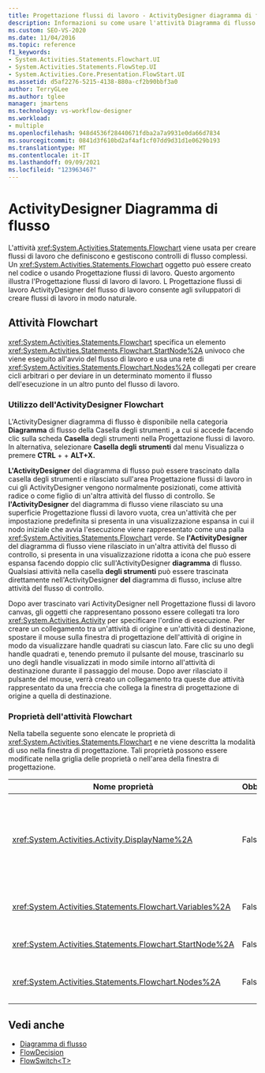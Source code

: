 ```yaml
---
title: Progettazione flussi di lavoro - ActivityDesigner diagramma di flusso
description: Informazioni su come usare l'attività Diagramma di flusso per creare flussi di lavoro che definiscono e gestiscono controlli di flusso complessi.
ms.custom: SEO-VS-2020
ms.date: 11/04/2016
ms.topic: reference
f1_keywords:
- System.Activities.Statements.Flowchart.UI
- System.Activities.Statements.FlowStep.UI
- System.Activities.Core.Presentation.FlowStart.UI
ms.assetid: d5af2276-5215-4138-880a-cf2b90bbf3a0
author: TerryGLee
ms.author: tglee
manager: jmartens
ms.technology: vs-workflow-designer
ms.workload:
- multiple
ms.openlocfilehash: 948d4536f28440671fdba2a7a9931e0da66d7834
ms.sourcegitcommit: 0841d3f610bd2af4af1cf07dd9d31d1e0629b193
ms.translationtype: MT
ms.contentlocale: it-IT
ms.lasthandoff: 09/09/2021
ms.locfileid: "123963467"
---
```

# <a name="flowchart-activity-designer"></a>ActivityDesigner Diagramma di flusso

L'attività <xref:System.Activities.Statements.Flowchart> viene usata per creare flussi di lavoro che definiscono e gestiscono controlli di flusso complessi. Un <xref:System.Activities.Statements.Flowchart> oggetto può essere creato nel codice o usando Progettazione flussi di lavoro. Questo argomento illustra l'Progettazione flussi di lavoro di lavoro. L Progettazione flussi di lavoro ActivityDesigner del flusso di lavoro consente agli sviluppatori di creare flussi di lavoro in modo naturale.

## <a name="the-flowchart-activity"></a>Attività Flowchart

<xref:System.Activities.Statements.Flowchart> specifica un elemento <xref:System.Activities.Statements.Flowchart.StartNode%2A> univoco che viene eseguito all'avvio del flusso di lavoro e usa una rete di <xref:System.Activities.Statements.Flowchart.Nodes%2A> collegati per creare cicli arbitrari o per deviare in un determinato momento il flusso dell'esecuzione in un altro punto del flusso di lavoro.

### <a name="using-the-flowchart-activity-designer"></a>Utilizzo dell'ActivityDesigner Flowchart

L'ActivityDesigner diagramma di flusso è disponibile nella categoria **Diagramma** di flusso della Casella degli strumenti **,** a cui si accede facendo clic sulla scheda **Casella** degli strumenti nella Progettazione flussi di lavoro.  In alternativa, selezionare **Casella degli** **strumenti** dal menu Visualizza o premere **CTRL** +  + **ALT+X.**

**L'ActivityDesigner** del diagramma di  flusso può essere trascinato dalla casella degli strumenti e rilasciato sull'area Progettazione flussi di lavoro in cui gli ActivityDesigner vengono normalmente posizionati, come attività radice o come figlio di un'altra attività del flusso di controllo. Se **l'ActivityDesigner** del diagramma di flusso viene rilasciato su una superficie Progettazione flussi di lavoro vuota, crea un'attività che per impostazione predefinita si presenta in una visualizzazione espansa in cui il nodo iniziale che avvia l'esecuzione viene rappresentato come una palla <xref:System.Activities.Statements.Flowchart> verde. Se **l'ActivityDesigner** del diagramma di flusso viene rilasciato in un'altra attività del flusso di controllo, si presenta in una visualizzazione ridotta a icona che può essere espansa facendo doppio clic sull'ActivityDesigner **diagramma** di flusso. Qualsiasi attività nella casella **degli strumenti** può essere trascinata direttamente nell'ActivityDesigner **del** diagramma di flusso, incluse altre attività del flusso di controllo.

Dopo aver trascinato vari ActivityDesigner nell Progettazione flussi di lavoro canvas, gli oggetti che rappresentano possono essere collegati tra loro <xref:System.Activities.Activity> per specificare l'ordine di esecuzione. Per creare un collegamento tra un'attività di origine e un'attività di destinazione, spostare il mouse sulla finestra di progettazione dell'attività di origine in modo da visualizzare handle quadrati su ciascun lato. Fare clic su uno degli handle quadrati e, tenendo premuto il pulsante del mouse, trascinarlo su uno degli handle visualizzati in modo simile intorno all'attività di destinazione durante il passaggio del mouse. Dopo aver rilasciato il pulsante del mouse, verrà creato un collegamento tra queste due attività rappresentato da una freccia che collega la finestra di progettazione di origine a quella di destinazione.

### <a name="flowchart-activity-properties"></a>Proprietà dell'attività Flowchart

Nella tabella seguente sono elencate le proprietà di <xref:System.Activities.Statements.Flowchart> e ne viene descritta la modalità di uso nella finestra di progettazione. Tali proprietà possono essere modificate nella griglia delle proprietà o nell'area della finestra di progettazione.

|Nome proprietà|Obbligatoria|Utilizzo|
|-|--------------|-|
|<xref:System.Activities.Activity.DisplayName%2A>|Falso|Specifica il nome visualizzato nell'intestazione dell'ActivityDesigner. Il valore predefinito è Flowchart. Il valore può essere modificato nella **finestra** Proprietà o direttamente nell'intestazione dell'ActivityDesigner.<br /><br /> Sebbene la proprietà <xref:System.Activities.Activity.DisplayName%2A> non sia obbligatoria, se ne consiglia l'uso.|
|<xref:System.Activities.Statements.Flowchart.Variables%2A>|Falso|Raccolta di variabili incluse nell'ambito di questa attività <xref:System.Activities.Statements.Flowchart> per condividere lo stato tra le relative attività figlio.|
|<xref:System.Activities.Statements.Flowchart.StartNode%2A>|Falso|<xref:System.Activities.Statements.FlowNode> eseguito all'avvio di <xref:System.Activities.Statements.Flowchart>.|
|<xref:System.Activities.Statements.Flowchart.Nodes%2A>|Falso|Contiene la raccolta di oggetti <xref:System.Activities.Statements.FlowNode> inclusi nell'attività <xref:System.Activities.Statements.Flowchart>.|

## <a name="see-also"></a>Vedi anche

- [Diagramma di flusso](../workflow-designer/flowchart-activity-designers.md)
- [FlowDecision](../workflow-designer/flowdecision-activity-designer.md)
- [FlowSwitch\<T>](../workflow-designer/flowswitch-t-activity-designer.md)
